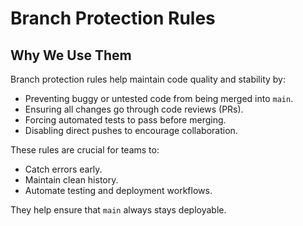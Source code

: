 # Branch Protection Rules

## Why We Use Them

Branch protection rules help maintain code quality and stability by:
- Preventing buggy or untested code from being merged into `main`.
- Ensuring all changes go through code reviews (PRs).
- Forcing automated tests to pass before merging.
- Disabling direct pushes to encourage collaboration.

These rules are crucial for teams to:
- Catch errors early.
- Maintain clean history.
- Automate testing and deployment workflows.

They help ensure that `main` always stays deployable.
